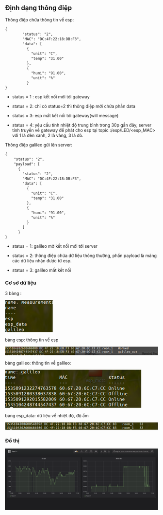 ## Định dạng thông điệp

Thông điệp chứa thông tin về esp:

```
{
        "status": "2",
        "MAC": "DC:4F:22:18:DB:F3",
        "data": [
          {
            "unit": "C",
            "temp": "31.00"
          },
          {
            "humi": "91.00",
            "unit": "%"
          }
}
```

- status = 1 : esp kết nối mới tới gateway

- status = 2: chỉ có status=2 thì thông điệp mới chứa phần data

- status = 3: esp mất kết nối tới gateway(will message)

- status = 4: yêu cầu tính nhiệt độ trung bình trong 30p gần đây, server tính truyền về gateway để phát cho esp tại topic :/esp/LED/<esp_MAC> với 1 là đèn xanh, 2 là vàng, 3 là đỏ. 

Thông điệp galileo gửi lên server:

```
{
    "status": "2",
    "payload": [
      {
        "status": "2",
        "MAC": "DC:4F:22:18:DB:F3",
        "data": [
          {
            "unit": "C",
            "temp": "31.00"
          },
          {
            "humi": "91.00",
            "unit": "%"
          }
        ]
      }
}
```

- status = 1: galileo mở kết nối mới tới server

- status = 2: thông điệp chứa dữ liệu thông thường, phần payload là mảng các dữ liệu nhận được từ esp.

- status = 3: galileo mất kết nối

### Cơ sở dữ liệu

3 bảng :

![](../img/mea.png)

bảng esp: thông tin về esp

![](../img/demo-esp.png)

bảng galileo: thông tin về galileo:

![](../img/demo-galileo.png)

bảng esp_data: dữ liệu về nhiệt độ, độ ẩm

![](../img/demo-esp_data.png)

### Đồ thị 

![](../img/demo.png)


